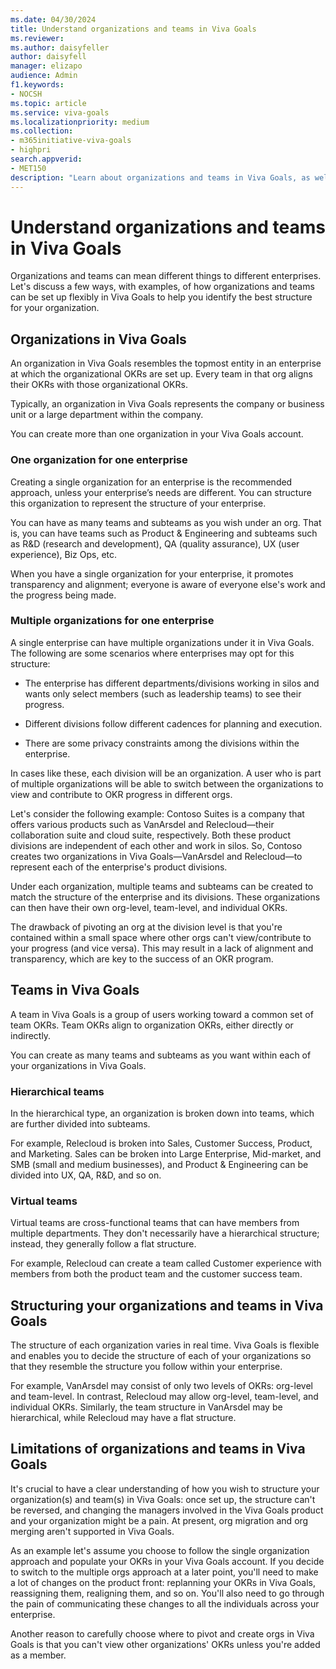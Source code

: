 ```yaml
---
ms.date: 04/30/2024
title: Understand organizations and teams in Viva Goals
ms.reviewer: 
ms.author: daisyfeller
author: daisyfell
manager: elizapo
audience: Admin
f1.keywords:
- NOCSH
ms.topic: article
ms.service: viva-goals
ms.localizationpriority: medium
ms.collection:  
- m365initiative-viva-goals
- highpri  
search.appverid:
- MET150
description: "Learn about organizations and teams in Viva Goals, as well as how to structure them. "
---
```


# Understand organizations and teams in Viva Goals

Organizations and teams can mean different things to different enterprises. Let's discuss a few ways, with examples, of how organizations and teams can be set up flexibly in Viva Goals to help you identify the best structure for your organization.

## Organizations in Viva Goals

An organization in Viva Goals resembles the topmost entity in an enterprise at which the organizational OKRs are set up. Every team in that org aligns their OKRs with those organizational OKRs.  

Typically, an organization in Viva Goals represents the company or business unit or a large department within the company.  

You can create more than one organization in your Viva Goals account.

### One organization for one enterprise

Creating a single organization for an enterprise is the recommended approach, unless your enterprise’s needs are different. You can structure this organization to represent the structure of your enterprise.

You can have as many teams and subteams as you wish under an org. That is, you can have teams such as Product & Engineering and subteams such as R&D (research and development), QA (quality assurance), UX (user experience), Biz Ops, etc.

When you have a single organization for your enterprise, it promotes transparency and alignment; everyone is aware of everyone else's work and the progress being made.

### Multiple organizations for one enterprise

A single enterprise can have multiple organizations under it in Viva Goals. The following are some scenarios where enterprises may opt for this structure:

- The enterprise has different departments/divisions working in silos and wants only select members (such as leadership teams) to see their progress.

- Different divisions follow different cadences for planning and execution.

- There are some privacy constraints among the divisions within the enterprise.

In cases like these, each division will be an organization. A user who is part of multiple organizations will be able to switch between the organizations to view and contribute to OKR progress in different orgs.

Let's consider the following example: Contoso Suites is a company that offers various products such as VanArsdel and Relecloud—their collaboration suite and cloud suite, respectively. Both these product divisions are independent of each other and work in silos. So, Contoso creates two organizations in Viva Goals—VanArsdel and Relecloud—to represent each of the enterprise's product divisions.  

Under each organization, multiple teams and subteams can be created to match the structure of the enterprise and its divisions. These organizations can then have their own org-level, team-level, and individual OKRs.

The drawback of pivoting an org at the division level is that you're contained within a small space where other orgs can't view/contribute to your progress (and vice versa). This may result in a lack of alignment and transparency, which are key to the success of an OKR program.

## Teams in Viva Goals

A team in Viva Goals is a group of users working toward a common set of team OKRs. Team OKRs align to organization OKRs, either directly or indirectly.

You can create as many teams and subteams as you want within each of your organizations in Viva Goals.

### Hierarchical teams

In the hierarchical type, an organization is broken down into teams, which are further divided into subteams.  

For example, Relecloud is broken into Sales, Customer Success, Product, and Marketing. Sales can be broken into Large Enterprise, Mid-market, and SMB (small and medium businesses), and Product & Engineering can be divided into UX, QA, R&D, and so on.

### Virtual teams

Virtual teams are cross-functional teams that can have members from multiple departments. They don't necessarily have a hierarchical structure; instead, they generally follow a flat structure.

For example, Relecloud can create a team called Customer experience with members from both the product team and the customer success team.

## Structuring your organizations and teams in Viva Goals

The structure of each organization varies in real time. Viva Goals is flexible and enables you to decide the structure of each of your organizations so that they resemble the structure you follow within your enterprise.

For example, VanArsdel may consist of only two levels of OKRs: org-level and team-level. In contrast, Relecloud may allow org-level, team-level, and individual OKRs. Similarly, the team structure in VanArsdel may be hierarchical, while Relecloud may have a flat structure.  

## Limitations of organizations and teams in Viva Goals

It's crucial to have a clear understanding of how you wish to structure your organization(s) and team(s) in Viva Goals: once set up, the structure can't be reversed, and changing the managers involved in the Viva Goals product and your organization might be a pain. At present, org migration and org merging aren't supported in Viva Goals.

As an example let's assume you choose to follow the single organization approach and populate your OKRs in your Viva Goals account. If you decide to switch to the multiple orgs approach at a later point, you'll need to make a lot of changes on the product front: replanning your OKRs in Viva Goals, reassigning them, realigning them, and so on. You'll also need to go through the pain of communicating these changes to all the individuals across your enterprise.  

Another reason to carefully choose where to pivot and create orgs in Viva Goals is that you can't view other organizations' OKRs unless you're added as a member.
